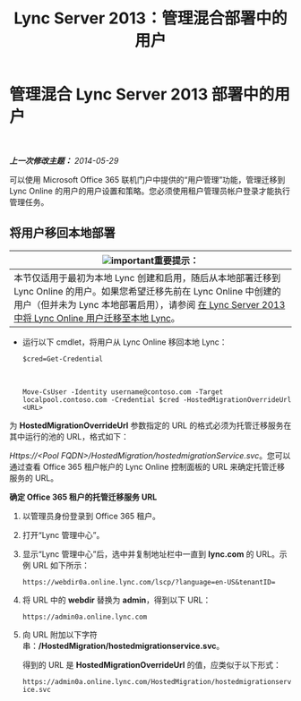 ﻿---
title: Lync Server 2013：管理混合部署中的用户
TOCTitle: 管理混合部署中的用户
ms:assetid: 6924ed7b-30a9-4be7-b952-90655625f2c8
ms:mtpsurl: https://technet.microsoft.com/zh-cn/library/JJ204967(v=OCS.15)
ms:contentKeyID: 49313140
ms.date: 06/02/2017
mtps_version: v=OCS.15
ms.translationtype: HT
---

# 管理混合 Lync Server 2013 部署中的用户

 

_**上一次修改主题：** 2014-05-29_

可以使用 Microsoft Office 365 联机门户中提供的“用户管理”功能，管理迁移到 Lync Online 的用户的用户设置和策略。您必须使用租户管理员帐户登录才能执行管理任务。

## 将用户移回本地部署

<table>
<thead>
<tr class="header">
<th><img src="images/Gg398794.important(OCS.15).gif" title="important" alt="important" />重要提示：</th>
</tr>
</thead>
<tbody>
<tr class="odd">
<td>本节仅适用于最初为本地 Lync 创建和启用，随后从本地部署迁移到 Lync Online 的用户。如果您希望迁移先前在 Lync Online 中创建的用户（但并未为 Lync 本地部署启用），请参阅 <a href="lync-server-2013-moving-users-from-lync-online-to-lync-on-premises.md">在 Lync Server 2013 中将 Lync Online 用户迁移至本地 Lync</a>。</td>
</tr>
</tbody>
</table>


  - 运行以下 cmdlet，将用户从 Lync Online 移回本地 Lync：
    
        $cred=Get-Credential

       &nbsp;
    
        Move-CsUser -Identity username@contoso.com -Target localpool.contoso.com -Credential $cred -HostedMigrationOverrideUrl <URL>

为 **HostedMigrationOverrideUrl** 参数指定的 URL 的格式必须为托管迁移服务在其中运行的池的 URL，格式如下：

*Https://\<Pool FQDN\>/HostedMigration/hostedmigrationService.svc*。您可以通过查看 Office 365 租户帐户的 Lync Online 控制面板的 URL 来确定托管迁移服务的 URL。

**确定 Office 365 租户的托管迁移服务 URL**

1.  以管理员身份登录到 Office 365 租户。

2.  打开“Lync 管理中心”。

3.  显示“Lync 管理中心”后，选中并复制地址栏中一直到 **lync.com** 的 URL。示例 URL 如下所示：
    
    `https://webdir0a.online.lync.com/lscp/?language=en-US&tenantID=`

4.  将 URL 中的 **webdir** 替换为 **admin**，得到以下 URL：
    
    `https://admin0a.online.lync.com`

5.  向 URL 附加以下字符串：**/HostedMigration/hostedmigrationservice.svc**。
    
    得到的 URL 是 **HostedMigrationOverrideUrl** 的值，应类似于以下形式：
    
    `https://admin0a.online.lync.com/HostedMigration/hostedmigrationservice.svc`

